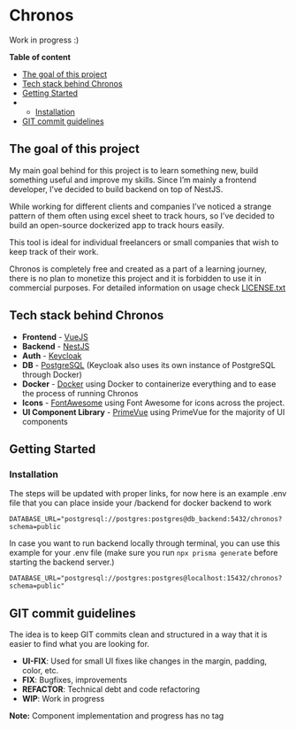 # Chronos

Work in progress :)

**Table of content**

- [The goal of this project](#the-goal-of-this-project)
- [Tech stack behind Chronos](#tech-stack-behind-chronos)
- [Getting Started](#getting-started)
- - [Installation](#installation)
- [GIT commit guidelines](#git-commit-guidelines)

## The goal of this project

My main goal behind for this project is to learn something new, build something useful and improve my skills. Since I’m mainly a frontend developer, I’ve decided to build backend on top of NestJS.

While working for different clients and companies I’ve noticed a strange pattern of them often using excel sheet to track hours, so I’ve decided to build an open-source dockerized app to track hours easily.

This tool is ideal for individual freelancers or small companies that wish to keep track of their work.

Chronos is completely free and created as a part of a learning journey, there is no plan to monetize this project and it is forbidden to use it in commercial purposes. For detailed information on usage check [LICENSE.txt](https://github.com/kresohr/chronos/blob/master/LICENSE.txt)

## Tech stack behind Chronos

- **Frontend** - [VueJS](https://vuejs.org/)
- **Backend** - [NestJS](https://docs.nestjs.com/)
- **Auth** - [Keycloak](https://www.keycloak.org/)
- **DB** - [PostgreSQL](https://www.postgresql.org/) (Keycloak also uses its own instance of PostgreSQL through Docker)
- **Docker** - [Docker](https://www.docker.com/) using Docker to containerize everything and to ease the process of running Chronos
- **Icons** - [FontAwesome](https://docs.fontawesome.com/) using Font Awesome for icons across the project.
- **UI Component Library** - [PrimeVue](https://primevue.org/) using PrimeVue for the majority of UI components

## Getting Started

### Installation

The steps will be updated with proper links, for now here is an example .env file that you can place inside your /backend for docker backend to work

`DATABASE_URL="postgresql://postgres:postgres@db_backend:5432/chronos?schema=public`

In case you want to run backend locally through terminal, you can use this example for your .env file (make sure you run `npx prisma generate` before starting the backend server.)

`DATABASE_URL="postgresql://postgres:postgres@localhost:15432/chronos?schema=public"`

## GIT commit guidelines

The idea is to keep GIT commits clean and structured in a way that it is easier to find what you are looking for.

- **UI-FIX**: Used for small UI fixes like changes in the margin, padding, color, etc.
- **FIX**: Bugfixes, improvements
- **REFACTOR**: Technical debt and code refactoring
- **WIP**: Work in progress

**Note:** Component implementation and progress has no tag
